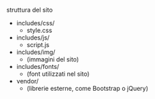 struttura del sito
- includes/css/
  - style.css
- includes/js/
  - script.js
- includes/img/
  - (immagini del sito)
- includes/fonts/
  - (font utilizzati nel sito)
- vendor/
  - (librerie esterne, come Bootstrap o jQuery)